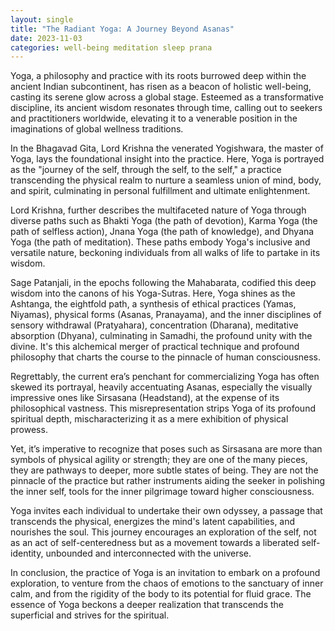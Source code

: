 ```yaml
---
layout: single
title: "The Radiant Yoga: A Journey Beyond Asanas"
date: 2023-11-03
categories: well-being meditation sleep prana
---
```


Yoga, a philosophy and practice with its roots burrowed deep within the ancient Indian subcontinent, has risen as a beacon of holistic well-being, casting its serene glow across a global stage. Esteemed as a transformative discipline, its ancient wisdom resonates through time, calling out to seekers and practitioners worldwide, elevating it to a venerable position in the imaginations of global wellness traditions.

In the Bhagavad Gita, Lord Krishna the venerated Yogishwara, the master of Yoga, lays the foundational insight into the practice. Here, Yoga is portrayed as the "journey of the self, through the self, to the self," a practice transcending the physical realm to nurture a seamless union of mind, body, and spirit, culminating in personal fulfillment and ultimate enlightenment.

Lord Krishna, further describes the multifaceted nature of Yoga through diverse paths such as Bhakti Yoga (the path of devotion), Karma Yoga (the path of selfless action), Jnana Yoga (the path of knowledge), and Dhyana Yoga (the path of meditation). These paths embody Yoga's inclusive and versatile nature, beckoning individuals from all walks of life to partake in its wisdom.

Sage Patanjali, in the epochs following the Mahabarata, codified this deep wisdom into the canons of his Yoga-Sutras. Here, Yoga shines as the Ashtanga, the eightfold path, a synthesis of ethical practices (Yamas, Niyamas), physical forms (Asanas, Pranayama), and the inner disciplines of sensory withdrawal (Pratyahara), concentration (Dharana), meditative absorption (Dhyana), culminating in Samadhi, the profound unity with the divine. It's this alchemical merger of practical technique and profound philosophy that charts the course to the pinnacle of human consciousness.

Regrettably, the current era’s penchant for commercializing Yoga has often skewed its portrayal, heavily accentuating Asanas, especially the visually impressive ones like Sirsasana (Headstand), at the expense of its philosophical vastness. This misrepresentation strips Yoga of its profound spiritual depth, mischaracterizing it as a mere exhibition of physical prowess.

Yet, it’s imperative to recognize that poses such as Sirsasana are more than symbols of physical agility or strength; they are one of the many pieces, they are pathways to deeper, more subtle states of being. They are not the pinnacle of the practice but rather instruments aiding the seeker in polishing the inner self, tools for the inner pilgrimage toward higher consciousness.

Yoga invites each individual to undertake their own odyssey, a passage that transcends the physical, energizes the mind's latent capabilities, and nourishes the soul. This journey encourages an exploration of the self, not as an act of self-centeredness but as a movement towards a liberated self-identity, unbounded and interconnected with the universe.

In conclusion, the practice of Yoga is an invitation to embark on a profound exploration, to venture from the chaos of emotions to the sanctuary of inner calm, and from the rigidity of the body to its potential for fluid grace. The essence of Yoga beckons a deeper realization that transcends the superficial and strives for the spiritual.
